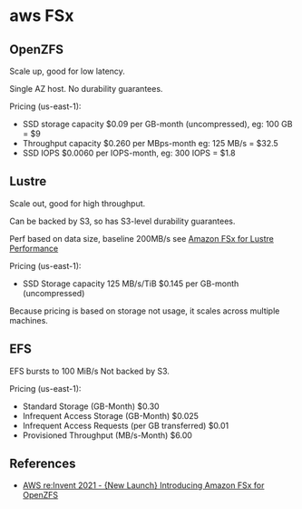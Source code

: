 # aws FSx

## OpenZFS

Scale up, good for low latency.

Single AZ host. No durability guarantees.

Pricing (us-east-1):

- SSD storage capacity $0.09 per GB-month (uncompressed), eg: 100 GB = $9
- Throughput capacity $0.260 per MBps-month eg: 125 MB/s = $32.5
- SSD IOPS $0.0060 per IOPS-month, eg: 300 IOPS = $1.8

## Lustre

Scale out, good for high throughput.

Can be backed by S3, so has S3-level durability guarantees.

Perf based on data size, baseline 200MB/s see [Amazon FSx for Lustre Performance](https://docs.aws.amazon.com/fsx/latest/LustreGuide/performance.html)

Pricing (us-east-1):

- SSD Storage capacity 125 MB/s/TiB $0.145 per GB-month (uncompressed)

Because pricing is based on storage not usage, it scales across multiple machines.

## EFS

EFS bursts to 100 MiB/s
Not backed by S3.

Pricing (us-east-1):

- Standard Storage (GB-Month) $0.30
- Infrequent Access Storage (GB-Month) $0.025
- Infrequent Access Requests (per GB transferred) $0.01
- Provisioned Throughput (MB/s-Month) $6.00

## References

- [AWS re:Invent 2021 - {New Launch} Introducing Amazon FSx for OpenZFS](https://www.youtube.com/watch?v=hPJSIZD099o)
